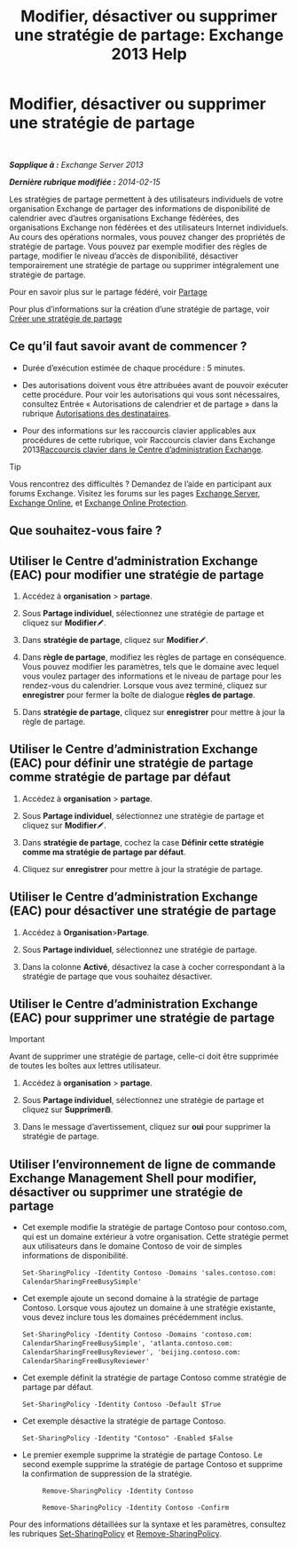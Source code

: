 ﻿---
title: 'Modifier, désactiver ou supprimer une stratégie de partage: Exchange 2013 Help'
TOCTitle: Modifier, désactiver ou supprimer une stratégie de partage
ms:assetid: 714af42d-ca29-4bb4-ac48-f0b3d4fd1c15
ms:mtpsurl: https://technet.microsoft.com/fr-fr/library/JJ657460(v=EXCHG.150)
ms:contentKeyID: 50478424
ms.date: 04/24/2018
mtps_version: v=EXCHG.150
ms.translationtype: HT
---

# Modifier, désactiver ou supprimer une stratégie de partage

 

_**Sapplique à :** Exchange Server 2013_

_**Dernière rubrique modifiée :** 2014-02-15_

Les stratégies de partage permettent à des utilisateurs individuels de votre organisation Exchange de partager des informations de disponibilité de calendrier avec d’autres organisations Exchange fédérées, des organisations Exchange non fédérées et des utilisateurs Internet individuels. Au cours des opérations normales, vous pouvez changer des propriétés de stratégie de partage. Vous pouvez par exemple modifier des règles de partage, modifier le niveau d’accès de disponibilité, désactiver temporairement une stratégie de partage ou supprimer intégralement une stratégie de partage.

Pour en savoir plus sur le partage fédéré, voir [Partage](sharing-exchange-2013-help.md)

Pour plus d’informations sur la création d’une stratégie de partage, voir [Créer une stratégie de partage](create-a-sharing-policy-exchange-2013-help.md)

## Ce qu’il faut savoir avant de commencer ?

  - Durée d’exécution estimée de chaque procédure : 5 minutes.

  - Des autorisations doivent vous être attribuées avant de pouvoir exécuter cette procédure. Pour voir les autorisations qui vous sont nécessaires, consultez Entrée « Autorisations de calendrier et de partage » dans la rubrique [Autorisations des destinataires](recipients-permissions-exchange-2013-help.md).

  - Pour des informations sur les raccourcis clavier applicables aux procédures de cette rubrique, voir Raccourcis clavier dans Exchange 2013[Raccourcis clavier dans le Centre d’administration Exchange](keyboard-shortcuts-in-the-exchange-admin-center-exchange-online-protection-help.md).

> [!TIP]
> Vous rencontrez des difficultés ? Demandez de l’aide en participant aux forums Exchange. Visitez les forums sur les pages <a href="https://go.microsoft.com/fwlink/p/?linkid=60612">Exchange Server</a>, <a href="https://go.microsoft.com/fwlink/p/?linkid=267542">Exchange Online</a>, et <a href="https://go.microsoft.com/fwlink/p/?linkid=285351">Exchange Online Protection</a>.


## Que souhaitez-vous faire ?

## Utiliser le Centre d’administration Exchange (EAC) pour modifier une stratégie de partage

1.  Accédez à **organisation** \> **partage**.

2.  Sous **Partage individuel**, sélectionnez une stratégie de partage et cliquez sur **Modifier**![Icône Modifier](images/Bb124582.6f53ccb2-1f13-4c02-bea0-30690e6ea71d(EXCHG.150).gif "Icône Modifier").

3.  Dans **stratégie de partage**, cliquez sur **Modifier**![Icône Modifier](images/Bb124582.6f53ccb2-1f13-4c02-bea0-30690e6ea71d(EXCHG.150).gif "Icône Modifier").

4.  Dans **règle de partage**, modifiez les règles de partage en conséquence. Vous pouvez modifier les paramètres, tels que le domaine avec lequel vous voulez partager des informations et le niveau de partage pour les rendez-vous du calendrier. Lorsque vous avez terminé, cliquez sur **enregistrer** pour fermer la boîte de dialogue **règles de partage**.

5.  Dans **stratégie de partage**, cliquez sur **enregistrer** pour mettre à jour la règle de partage.

## Utiliser le Centre d’administration Exchange (EAC) pour définir une stratégie de partage comme stratégie de partage par défaut

1.  Accédez à **organisation** \> **partage**.

2.  Sous **Partage individuel**, sélectionnez une stratégie de partage et cliquez sur **Modifier**![Icône Modifier](images/Bb124582.6f53ccb2-1f13-4c02-bea0-30690e6ea71d(EXCHG.150).gif "Icône Modifier").

3.  Dans **stratégie de partage**, cochez la case **Définir cette stratégie comme ma stratégie de partage par défaut**.

4.  Cliquez sur **enregistrer** pour mettre à jour la stratégie de partage.

## Utiliser le Centre d’administration Exchange (EAC) pour désactiver une stratégie de partage

1.  Accédez à **Organisation**\>**Partage**.

2.  Sous **Partage individuel**, sélectionnez une stratégie de partage.

3.  Dans la colonne **Activé**, désactivez la case à cocher correspondant à la stratégie de partage que vous souhaitez désactiver.

## Utiliser le Centre d’administration Exchange (EAC) pour supprimer une stratégie de partage

> [!IMPORTANT]
> Avant de supprimer une stratégie de partage, celle-ci doit être supprimée de toutes les boîtes aux lettres utilisateur.


1.  Accédez à **organisation** \> **partage**.

2.  Sous **Partage individuel**, sélectionnez une stratégie de partage et cliquez sur **Supprimer**![Icône Supprimer](images/Dd979797.14f639f6-61e8-4418-bbfb-0db14de9d2f5(EXCHG.150).gif "Icône Supprimer").

3.  Dans le message d’avertissement, cliquez sur **oui** pour supprimer la stratégie de partage.

## Utiliser l’environnement de ligne de commande Exchange Management Shell pour modifier, désactiver ou supprimer une stratégie de partage

  - Cet exemple modifie la stratégie de partage Contoso pour contoso.com, qui est un domaine extérieur à votre organisation. Cette stratégie permet aux utilisateurs dans le domaine Contoso de voir de simples informations de disponibilité.
    
        Set-SharingPolicy -Identity Contoso -Domains 'sales.contoso.com: CalendarSharingFreeBusySimple'

  - Cet exemple ajoute un second domaine à la stratégie de partage Contoso. Lorsque vous ajoutez un domaine à une stratégie existante, vous devez inclure tous les domaines précédemment inclus.
    
        Set-SharingPolicy -Identity Contoso -Domains 'contoso.com: CalendarSharingFreeBusySimple', 'atlanta.contoso.com: CalendarSharingFreeBusyReviewer', 'beijing.contoso.com: CalendarSharingFreeBusyReviewer'

  - Cet exemple définit la stratégie de partage Contoso comme stratégie de partage par défaut.
    
        Set-SharingPolicy -Identity Contoso -Default $True

  - Cet exemple désactive la stratégie de partage Contoso.
    
        Set-SharingPolicy -Identity "Contoso" -Enabled $False

  - Le premier exemple supprime la stratégie de partage Contoso. Le second exemple supprime la stratégie de partage Contoso et supprime la confirmation de suppression de la stratégie.
    
       ```
            Remove-SharingPolicy -Identity Contoso
       ```    
    
       ```
            Remove-SharingPolicy -Identity Contoso -Confirm
       ```    

Pour des informations détaillées sur la syntaxe et les paramètres, consultez les rubriques [Set-SharingPolicy](https://technet.microsoft.com/fr-fr/library/dd297931\(v=exchg.150\)) et [Remove-SharingPolicy](https://technet.microsoft.com/fr-fr/library/dd351071\(v=exchg.150\)).

